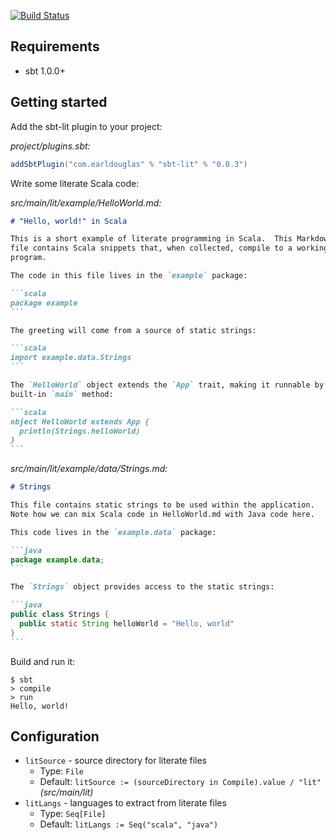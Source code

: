 [![Build Status](https://travis-ci.org/earldouglas/sbt-lit.svg?branch=master)](https://travis-ci.org/earldouglas/sbt-lit)

## Requirements

* sbt 1.0.0+

## Getting started

Add the sbt-lit plugin to your project:

*project/plugins.sbt:*

```scala
addSbtPlugin("com.earldouglas" % "sbt-lit" % "0.0.3")
```

Write some literate Scala code:

*src/main/lit/example/HelloWorld.md:*

````markdown
# "Hello, world!" in Scala

This is a short example of literate programming in Scala.  This Markdown
file contains Scala snippets that, when collected, compile to a working
program.

The code in this file lives in the `example` package:

```scala
package example
```

The greeting will come from a source of static strings:

```scala
import example.data.Strings
```

The `HelloWorld` object extends the `App` trait, making it runnable by a
built-in `main` method:

```scala
object HelloWorld extends App {
  println(Strings.helloWorld)
}
```
````

*src/main/lit/example/data/Strings.md:*

````markdown
# Strings

This file contains static strings to be used within the application.
Note how we can mix Scala code in HelloWorld.md with Java code here.

This code lives in the `example.data` package:

```java
package example.data;
```

The `Strings` object provides access to the static strings:

```java
public class Strings {
  public static String helloWorld = "Hello, world"
}
```
````

Build and run it:

```
$ sbt
> compile
> run
Hello, world!
```

## Configuration

* `litSource` - source directory for literate files
    * Type: `File`
    * Default: `litSource := (sourceDirectory in Compile).value / "lit"`
      *(src/main/lit)*
* `litLangs` - languages to extract from literate files
    * Type: `Seq[File]`
    * Default: `litLangs := Seq("scala", "java")`
